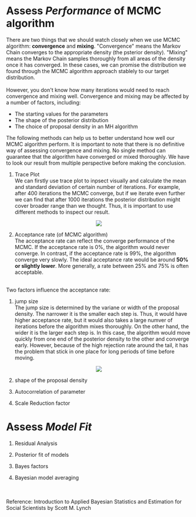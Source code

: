 # Assess *Performance* of MCMC algorithm
There are two things that we should watch closely when we use MCMC algorithm: **convergence** and **mixing**. "Convergence" means the Markov Chain converges to the appropriate density (the psterior density). "Mixing" means the Markov Chain samples thoroughly from all areas of the density once it has converged. In these cases, we can promise the distribution we found through the MCMC algorithm approach stablely to our target distribution.<br/>
<br/>
However, you don't know how many iterations would need to reach convergence and mixing well. Convergence and mixing may be affected by a number of factors, including:
* The starting values for the parameters
* The shape of the posterior distribution
* The choice of proposal density in an MH algorithm

The following methods can help us to better understand how well our MCMC algorithm perform. It is important to note that there is no definitive way of assessing convergence and mixing. No single method can guarantee that the algorithm have converged or mixed thoroughly. We have to look our result from multiple perspective before making the conclusion.

1. Trace Plot<br/>
We can firstly use trace plot to inpsect visually and calculate the mean and standard deviation of certain number of iterations. For example, after 400 iterations the MCMC converge, but if we iterate even further we can find that after 1000 iterations the posterior distribution might cover broader range than we thought. Thus, it is important to use different methods to inspect our result.
<p align="center">
  <img src="https://drive.google.com/uc?export=view&id=1BLG2f9fL0QmaJ599f_BGwd9El0wWU905">
</p>

2. Acceptance rate (of MCMC algorithm)<br/>
The acceptance rate can reflect the converge performance of the MCMC. If the acceptance rate is 0%, the algorithm would never converge. In contrast, if the acceptance rate is 99%, the algorithm converge very slowly. The ideal acceptance rate would be around **50% or slightly lower**. More generally, a rate between 25% and 75% is often acceptable.<br/>
<br/>
Two factors influence the acceptance rate:<br/>

   1. jump size<br/>
   The jump size is determined by the variane or width of the proposal density. The narrower it is the smaller each step is. Thus, it would have higher acceptance rate, but it would also takes a large numver of iterations before the algorithm mixes thoroughly. On the other hand, the wider it is the larger each step is. In this case, the algorithm would move quickly from one end of the posterior density to the other and converge early. However, because of the high rejection rate around the tail, it has the problem that stick in one place for long periods of time before moving.
   <p align="center">
     <img src="https://drive.google.com/uc?export=view&id=13xvatwT5iOC-cbvuTf0tARHilVLE-4Fw"></p>
      
   2. shape of the proposal density<br/>


3. Autocorrelation of parameter<br/>



4. Scale Reduction factor<br/>



# Assess *Model Fit*
1. Residual Analysis


2. Posterior fit of models


3. Bayes factors


4. Bayesian model averaging


<br/>
<br/>
Reference: Introduction to Applied Bayesian Statistics and Estimation for Social Scientists by Scott M. Lynch 
